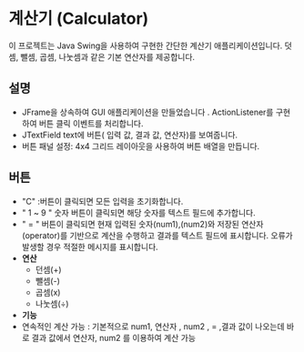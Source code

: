# 계산기 (Calculator)
이 프로젝트는 Java Swing을 사용하여 구현한 간단한 계산기 애플리케이션입니다. 덧셈, 뺄셈, 곱셈, 나눗셈과 같은 기본 연산자를 제공합니다.

## 설명
-  JFrame을 상속하여 GUI 애플리케이션을 만들었습니다 . ActionListener를 구현하여 버튼 클릭 이벤트를 처리합니다.
-  JTextField text에 버튼( 입력 값, 결과 값, 연산자)를 보여줍니다.
-  버튼 패널 설정: 4x4 그리드 레이아웃을 사용하여 버튼 배열을 만듭니다.
## 버튼
- "C" :버튼이 클릭되면 모든 입력을 초기화합니다.
- " 1 ~ 9 " 숫자 버튼이 클릭되면 해당 숫자를 텍스트 필드에 추가합니다.
- " = " 버튼이 클릭되면 현재 입력된 숫자(num1),(num2)와 저장된 연산자(operator)를 기반으로 계산을 수행하고 결과를 텍스트 필드에 표시합니다. 오류가 발생할 경우 적절한 메시지를 표시합니다.
- **연산**
    - 던셈(+)
    - 뺄셈(-)
    - 곱셈(x)
    - 나눗셈(÷)
- **기능**
- 연속적인 계산 가능 : 기본적으로 num1, 연산자 , num2 , = ,결과 값이 나오는데
바로 결과 값에서 연산자, num2 를 이용하여 계산 가능
